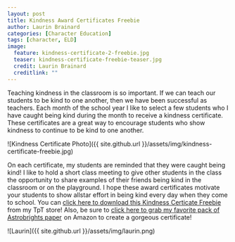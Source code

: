 ```yaml
---
layout: post
title: Kindness Award Certificates Freebie
author: Laurin Brainard
categories: [Character Education]
tags: [character, ELD]
image:
  feature: kindness-certificate-2-freebie.jpg
  teaser: kindness-certificate-freebie-teaser.jpg
  credit: Laurin Brainard
  creditlink: ""
---
```

Teaching kindness in the classroom is so important. If we can teach our students to be kind to one another, then we have been successful as teachers. Each month of the school year I like to select a few students who I have caught being kind during the month to receive a kindness certificate. These certificates are a great way to encourage students who show kindness to continue to be kind to one another. 

![Kindness Certificate Photo]({{ site.github.url }}/assets/img/kindness-certificate-freebie.jpg)

On each certificate, my students are reminded that they were caught being kind! I like to hold a short class meeting to give other students in the class the opportunity to share examples of their friends being kind in the classroom or on the playground. I hope these award certificates motivate your students to show allstar effort in being kind every day when they come to school. You can [click here to download this Kindness Certicate Freebie](http://bit.ly/2GR00Me) from my TpT store! Also, be sure to <a target="_blank" href="https://www.amazon.com/gp/product/B01GUUARV0/ref=as_li_tl?ie=UTF8&camp=1789&creative=9325&creativeASIN=B01GUUARV0&linkCode=as2&tag=theprimarybra-20&linkId=0496550f2fe06692e601f8be22105542">click here to grab my favorite pack of Astrobrights paper</a><img src="//ir-na.amazon-adsystem.com/e/ir?t=theprimarybra-20&l=am2&o=1&a=B01GUUARV0" width="1" height="1" border="0" alt="" style="border:none !important; margin:0px !important;" /> on Amazon to create a gorgeous certificate!

![Laurin]({{ site.github.url }}/assets/img/laurin.png)